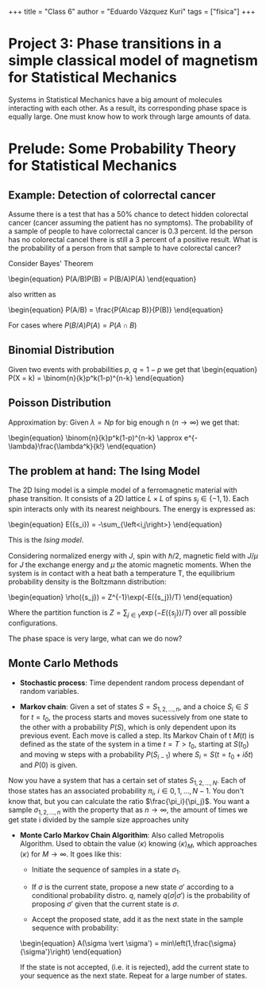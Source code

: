 +++
title = "Class 6"
author = "Eduardo Vázquez Kuri"
tags = ["fisica"]
+++

# Project 3: Phase transitions in a simple classical model of magnetism for Statistical Mechanics

Systems in Statistical Mechanics have a big amount of molecules interacting with each other. As a result, its corresponding phase space is equally large. One must know how to work through large amounts of data.

# Prelude: Some Probability Theory for Statistical Mechanics

## Example: Detection of colorrectal cancer

Assume there is a test that has a 50% chance to detect hidden colorectal cancer (cancer assuming the patient has no symptoms). The probability of a sample of people to have colorrectal cancer is 0.3 percent. Id the person has no colorectal cancel there is still a 3 percent of a positive result. What is the probability of a person from that sample to have colorectal cancer?

Consider Bayes' Theorem

\begin{equation}
P(A/B)P(B) = P(B/A)P(A)
\end{equation}

also written as

\begin{equation}
P(A/B) = \frac{P(A\cap B)}{P(B)}
\end{equation}

For cases where $P(B/A)P(A) = P(A\cap B)$

## Binomial Distribution

Given two events with probabilities $p,\ q = 1-p$ we get that
\begin{equation}
P(X = k) = \binom{n}{k}p^k(1-p)^{n-k}
\end{equation}

## Poisson Distribution

Approximation by:
Given $\lambda = Np$ for big enough n ($n \to \infty$) we get that:

\begin{equation}
\binom{n}{k}p^k(1-p)^{n-k} \approx e^{-\lambda}\frac{\lambda^k}{k!}
\end{equation}


## The problem at hand: The Ising Model

The 2D Ising model is a simple model of a ferromagnetic material with phase transition. It consists of a 2D lattice $L\times L$ of spins $s_j \in \{-1,1\}$. Each spin interacts only with its nearest neighbours. The energy is expressed as:

\begin{equation}
E(\{s_i\}) = -\sum_{\left<i,j\right>}
\end{equation}

This is the *Ising model*. 

Considering normalized energy with $J$, spin with $\hbar/2$, magnetic field with $J/\mu$ for $J$ the exchange energy and $\mu$ the atomic magnetic moments. When the system is in contact with a heat bath a temperature T, the equilibrium probability density is the Boltzmann distribution:

\begin{equation}
\rho(\{s_j\}) = Z^{-1}\exp(-E(\{s_j\})/T)
\end{equation}

Where the partition function is $Z =\sum_{j \in \gamma} \exp\left(-E(\{s_j\})/T\right)$ over all possible configurations.

The phase space is very large, what can we do now?


## Monte Carlo Methods

* **Stochastic process**: Time dependent random process dependant of random variables.

* **Markov chain**: Given a set of states $S = S_{1,2,\dots, n}$, and a choice $S_i \in S$ for $t=t_0$, the process starts and moves sucessively from one state to the other with a probability $P(S)$, which is only dependent upon its previous event. Each move is called a step. Its Markov Chain of t $M(t)$ is defined as the state of the system in a time $t = T>t_0$, starting at $S(t_0)$ and moving w steps with a probability $P(S_{i-1})$ where $S_{i} = S(t = t_0 + i\delta t)$ and $P(0)$ is given. 

Now you have a system that has a certain set of states $S_{1,2,\dots,N}$. Each of those states has an associated probability $\pi_i,\ i \in {0,1,\dots,N-1}$. You don't know that, but you can calculate the ratio $\frac{\pi_i}{\pi_j}$. You want a sample $\sigma_{1,2,\dots,n}$ with the property that as $n \to \infty$, the amount of times we get state i divided by the sample size approaches unity
* **Monte Carlo Markov Chain Algorithim**: Also called Metropolis Algorithm. Used to obtain the value $\left<\kappa\right>$ knowing $\left<\kappa\right>_M$, which approaches $\left<\kappa\right>$ for $M \to \infty$. It goes like this:
    * Initiate the sequence of samples in a state $\sigma_1$.
    * If $\sigma$ is the current state, propose a new state $\sigma'$ according to a conditional probability distro. $q$, namely $q(\sigma\vert \sigma')$ is the probability of proposing $\sigma'$ given that the current state is $\sigma$.

    * Accept the proposed state, add it as the next state in the sample sequence with probability:

    \begin{equation}
    A(\sigma \vert \sigma') = min\left(1,\frac{\sigma}{\sigma'}\right)
    \end{equation}

    If the state is not accepted, (i.e. it is rejected), add the current state to your sequence as the next state.
    Repeat for a large number of states.


